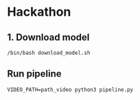 # Hackathon
## 1. Download model
```
/bin/bash download_model.sh
```

## Run pipeline
```
VIDEO_PATH=path_video python3 pipeline.py
```